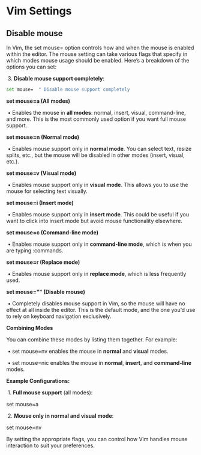 # Vim Settings

## Disable mouse

In Vim, the set mouse= option controls how and when the mouse is enabled within the editor. The mouse setting can take various flags that specify in which modes mouse usage should be enabled. Here’s a breakdown of the options you can set:





​	3.	**Disable mouse support completely**:

```bash
set mouse=	" Disable mouse support completely
```





**set mouse=a (All modes)**



​	•	Enables the mouse in **all modes**: normal, insert, visual, command-line, and more. This is the most commonly used option if you want full mouse support.



**set mouse=n (Normal mode)**



​	•	Enables mouse support only in **normal mode**. You can select text, resize splits, etc., but the mouse will be disabled in other modes (insert, visual, etc.).



**set mouse=v (Visual mode)**



​	•	Enables mouse support only in **visual mode**. This allows you to use the mouse for selecting text visually.



**set mouse=i (Insert mode)**



​	•	Enables mouse support only in **insert mode**. This could be useful if you want to click into insert mode but avoid mouse functionality elsewhere.



**set mouse=c (Command-line mode)**



​	•	Enables mouse support only in **command-line mode**, which is when you are typing :commands.



**set mouse=r (Replace mode)**



​	•	Enables mouse support only in **replace mode**, which is less frequently used.



**set mouse="" (Disable mouse)**



​	•	Completely disables mouse support in Vim, so the mouse will have no effect at all inside the editor. This is the default mode, and the one you’d use to rely on keyboard navigation exclusively.



**Combining Modes**



You can combine these modes by listing them together. For example:



​	•	set mouse=nv enables the mouse in **normal** and **visual** modes.

​	•	set mouse=nic enables the mouse in **normal**, **insert**, and **command-line** modes.



**Example Configurations:**



​	1.	**Full mouse support** (all modes):



set mouse=a





​	2.	**Mouse only in normal and visual mode**:



set mouse=nv







By setting the appropriate flags, you can control how Vim handles mouse interaction to suit your preferences.